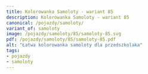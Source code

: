 ```yaml
---
title: Kolorowanka Samoloty - wariant 85
description: Kolorowanka Samoloty - wariant 85
canonical: /pojazdy/samoloty/
variant_of: samoloty
image: /pojazdy/samoloty/85/samoloty-85.svg
pdf: /pojazdy/samoloty/85/samoloty-85.pdf
alt: "Łatwa kolorowanka samoloty dla przedszkolaka"
tags:
- pojazdy
- samoloty
---
```

